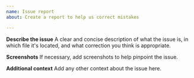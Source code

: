 ```yaml
---
name: Issue report
about: Create a report to help us correct mistakes

---
```


**Describe the issue**
A clear and concise description of what the issue is, in which file it's located, and what correction you think is appropriate.

**Screenshots**
If necessary, add screenshots to help pinpoint the issue.

**Additional context**
Add any other context about the issue here.
